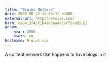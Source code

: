 ```yaml
---
title: "9rules Network"
date: 2005-08-26 14:40:12 +0000
external-url: http://9rules.com/
hash: ca8411f45f1b40e6ba4a3af75aa93162
annum:
    year: 2005
    month: 08
hostname: 9rules.com
---
```


A content network that happens to have blogs in it
